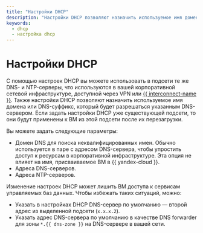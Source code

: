 ```yaml
---
title: "Настройки DHCP"
description: "Настройки DHCP позволяют назначить используемое имя домена или DNS-суффикс, который будет разрешаться указанным DNS-сервером. Если задать настройки DHCP уже существующей подсети, то они будут применены к ВМ из этой подсети после их перезагрузки. С помощью настроек DHCP вы можете использовать в подсети те же DNS- и NTP-серверы."
keywords:
  - dhcp
  - настройка dhcp
---
```


# Настройки DHCP

С помощью настроек DHCP вы можете использовать в подсети те же DNS- и NTP-серверы, что используются в вашей корпоративной сетевой инфраструктуре, доступной через VPN или [{{ interconnect-name }}](../../interconnect/index.yaml). Также настройки DHCP позволяют назначить используемое имя домена или DNS-суффикс, который будет разрешаться указанным DNS-сервером. Если задать настройки DHCP уже существующей подсети, то они будут применены к ВМ из этой подсети после их перезагрузки. 

Вы можете задать следующие параметры:
* Домен DNS для поиска неквалифицированных имен. Обычно используется в паре с адресом DNS-сервера, чтобы упростить доступ к ресурсам в корпоративной инфраструктуре. Эта опция не влияет на имя, присваиваемое ВМ в {{ yandex-cloud }}.
* Адреса DNS-серверов.
* Адреса NTP-серверов.

Изменение настроек DHCP может лишить ВМ доступа к сервисам управляемых баз данных. Чтобы избежать таких ситуаций, можно:
* Указать в настройках DHCP DNS-сервер по умолчанию — второй адрес из выделенной подсети (`x.x.x.2`).
* Указать адрес DNS-сервера по умолчанию в качестве DNS forwarder для зоны `*.{{ dns-zone }}` на DNS-сервере в вашей сети.

